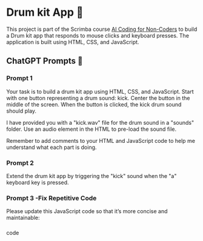 # Drum kit App 🐶

This project is part of the Scrimba course [AI Coding for Non-Coders](https://scrimba.com/learn/aicoding) to build a Drum kit app that responds to mouse clicks and keyboard presses. The application is built using HTML, CSS, and JavaScript.

## ChatGPT Prompts 🤖

### Prompt 1
Your task is to build a drum kit app using HTML, CSS, and JavaScript.
Start with one button representing a drum sound: kick. 
Center the button in the middle of the screen. 
When the button is clicked, the kick drum sound should play.

I have provided you with a "kick.wav" file for the drum sound in a "sounds" folder.
Use an audio element in the HTML to pre-load the sound file. 

Remember to add comments to your HTML and JavaScript code to help me understand
what each part is doing.

### Prompt 2
Extend the drum kit app by triggering the "kick" sound when the "a" keyboard key is pressed.

### Prompt 3 -Fix Repetitive Code
Please update this JavaScript code so that it’s more concise and maintainable:

###
code
###

